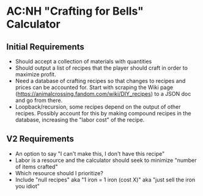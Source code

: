 # AC:NH "Crafting for Bells" Calculator

## Initial Requirements

- Should accept a collection of materials with quantities
- Should output a list of recipes that the player should craft in order to
  maximize profit.
- Need a database of crafting recipes so that changes to recipes and prices can
  be accounted for. Start with scraping the Wiki page
  (https://animalcrossing.fandom.com/wiki/DIY_recipes) to a JSON doc and go from
  there.
- Loopback/recursion, some recipes depend on the output of other recipes.
  Possibly account for this by making compound recipes in the database,
  increasing the "labor cost" of the recipe.

## V2 Requirements

- An option to say "I can't make this, I don't have this recipe"
- Labor is a resource and the calculator should seek to minimize "number of
  items crafted"
- Which resource should I prioritize?
- Include "null recipes" aka "1 iron = 1 iron (cost X)" aka "just sell the iron
  you idiot"

